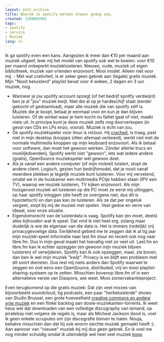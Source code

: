 ```yaml
---
layout: post_archive
title: Waarom ik spotify meteen alweer gedag zeg.
created: 1288002901
tags:
- spotify
- service
- Muziek
lang: nl
---
```

Ik ga spotify even een kans. Aangezien ik meer dan €10 per maand aan muziek uitgeef, leek mij het model van spotify ook wel te boeien: voor €10 per maand onbeperkt muziekluisteren. Nieuwe, oude, muziek uit eigen bibliotheek, muziek van vrienden enzovoort. Mooi model. Alleen niet voor mij.<!--break-->  - Met wat crativiteit, is er zeker geen gebrek aan (legale) gratis muziek. Mijn "Nooit beluisterd" playlist bevat voor 4 weken, 2 dagen en 3 uur muziek, nog.
  - Wanneer je jou spotify account opzegt (of het bedrijf spotify verdwijnt) ben je al "jou" muziek kwijt. Niet die al op je hardeschijf staat (eerder gekocht of gedownload), maar alle muziek die van spotify zélf is. Muziek die je koopt, betaal je eenmaal voor en kun je dan blijven luisteren. Of de winkel waar je hem kocht nu falliet gaat of niet, maakt niets uit. In principe kunt je deze muziek zelfs nog doorverkopen (in geval van CDs en LPs enzo, vooral). Muziek is écht van jou.
  - De spotify muziekspeler voor linux is rotzooi. Hij [crached](http://getsatisfaction.com/spotify/topics/spotify_for_linux_segfaults_under_ubuntu_maverick_beta_upcoming_10_10), is traag, past niet in mijn desktop (knopjes zitten allemaal verkeerd), werkt niet met de normale multimedia knoppen op mijn keyboard enzovoort. Als ik betaal voor software, dan moet het gewoon werken. Zónder allerlei trucs en moeilijkdoenderij. Spotify werkt niet "gewoon", iets wat iedere andere (gratis), OpenSource muziekspeler wél gewoon doet.
  - Als je vanaf een andere computer (of mijn mobiel) luistert, stopt de andere client. Logisch, gezien hun bedrijfsmodel, dat je nooit vanaf meerdere plekken je tegelijk muziek kunt luisteren. Voor mij vervelend, omdat we in de huiskamer een multimedia PCtje hebben staan (IPV een TV), waarop we muziek luisteren, TV kijken enzovoort. Als mijn huisgenoot muziek wil luisteren op die PC moet ze eerst mij uitloggen, op haar spotify inloggen (die heeft ze overigens niet, dus dit is hypotetisch) en dan pas kan ze luisteren. Als ze dat per ongeluk vergeet, stopt bij mij de muziek met spelen. Veel gedoe en verre van ideaal, voor onze situatie.
  - Eigendomsrecht van de luisterdata is vaag. Spotify kan (en moet, deels) alles bijhouden wat ik speel. Dat vind ik niet heel erg, zolang maar duidelijk is wie de eigenaar van die data is. Het is immers (redelijk) vrij privacygevoelige data. Eerlijkheid gebied me te zeggen dat ik al tig jaar mijn muziek-speel informatie naar last.fm stuur en recent ook nog naar libre.fm. Dus in mijn geval maakt het toevallig niet zo veel uit. Last.fm en libre.fm kan ik echter opzeggen (en gewoon mijn muziek blijven luisteren) of verwijderen. Spotify kan ik ook opzeggen, maar, zie boven, dan ben ik wel mijn muziek "kwijt". Privacy is en blijft een probleem met dit soort diensten.
Dus rest mij niets anders dan Spotify waarwel te zeggen en ooit eens een OpenSource, distributed, vrij en mooi playlist-sharing-systeem op te zetten. Misschien bovenop libre.fm of in een alternatieve versie van Diaspora, wie weet. Mooi zomervakantieproject.

Even terugkomend op die gratis muziek: Dat zijn veel mixxes van bijvoorbeeld soundcloud, tig podcasts, een paar "herbeluisterde" shows van Studio Brussel, een grote hoeveelheid [creative commons en andere vrije muziek](http://www.archive.org/details/netlabels") en een flinke backlog aan dooie-muziekanten-torrents. Ik weet heus wel dat downloaden van een volledige discography van iemand, op piratebay niet volgens de regels is, maar als Micheal Jackson dood is, voel ik geen enkele scrupules om zijn discografie binnen te halen. Nouja, behalve misschien dan dat hij ook enorm slechte muziek gemaakt heeft :). Aan aanvoer van "nieuwe" muziek bij mij dus geen gebrek. En ik voel me nog minder schuldig omdat ik uiteindelijk wel heel veel muziek [koop](https://one.ubuntu.com/basic/)
